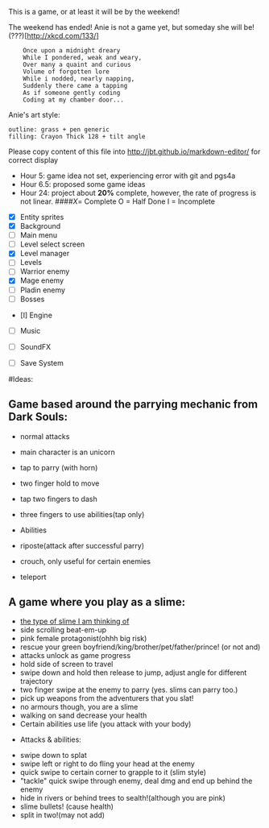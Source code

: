 This is a game, or at least it will be by the weekend!

The weekend has ended! Anie is not a game yet, but someday she will be!
(???)[http://xkcd.com/133/]
```
    Once upon a midnight dreary 
    While I pondered, weak and weary, 
    Over many a quaint and curious 
    Volume of forgotten lore 
    While i nodded, nearly napping, 
    Suddenly there came a tapping 
    As if someone gently coding 
    Coding at my chamber door...
```

Anie's art style:
       
    outline: grass + pen generic 
    filling: Crayon Thick 128 + tilt angle
    
Please copy content of this file into http://jbt.github.io/markdown-editor/ for correct display

- Hour 5: game idea not set, experiencing error with git and pgs4a
- Hour 6.5: proposed some game ideas
- Hour 24: project about **20%** complete, however, the rate of progress is not linear.
  ####_X_= Complete O = Half Done I = Incomplete
 - [X] Entity sprites
 - [X] Background
 - [ ] Main menu
 - [ ] Level select screen
 - [X] Level manager
 - [ ] Levels
 - [ ] Warrior enemy
 - [X] Mage enemy
 - [ ] Pladin enemy
 - [ ] Bosses
 - [I] Engine
 - [ ] Music
 - [ ] SoundFX
 - [ ] Save System
 
 
#Ideas:
 ## Game based around the parrying mechanic from Dark Souls:
- normal attacks
- main character is an unicorn
- tap to parry (with horn)
- two finger hold to move
- tap two fingers to dash
- three fingers to use abilities(tap only)


 - Abilities 
- riposte(attack after successful parry)
- crouch, only useful for certain enemies
- teleport
                
 ## A game where you play as a slime:
- [the type of slime I am thinking of](http://hearthstone.gamepedia.com/Acidic_Swamp_Ooze)
- side scrolling beat-em-up
- pink female protagonist(ohhh big risk)
- rescue your green boyfriend/king/brother/pet/father/prince! (or not and)
- attacks unlock as game progress
- hold side of screen to travel 
- swipe down and hold then release to jump, adjust angle for different trajectory
- two finger swipe at the enemy to parry (yes. slims can parry too.)
- pick up weapons from the adventurers that you slat!
- no armours though, you are a slime
- walking on sand decrease your health
- Certain abilities use life (you attack with your body)


 * Attacks & abilities:
- swipe down to splat
- swipe left or right to do fling your head at the enemy
- quick swipe to certain corner to grapple to it (slim style)
- "tackle" quick swipe through enemy, deal dmg and end up behind the enemy
- hide in rivers or behind trees to sealth!(although you are pink)
- slime bullets! (cause health)
- split in two!(may not add)
            